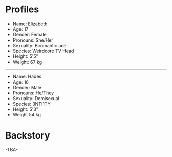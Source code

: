 # Profiles
- Name: Elizabeth
- Age: 17
- Gender: Female
- Pronouns: She/Her
- Sexuality: Biromantic ace
- Species: Weirdcore TV Head
- Height: 5'5"
- Weight: 67 kg

-----------------------------------------------------------

- Name: Hades
- Age: 16
- Gender: Male
- Pronouns: He/They
- Sexuality: Demisexual
- Species: 3NTI1TY
- Height: 5'3"
- Weight 54 kg

# Backstory

-TBA-
